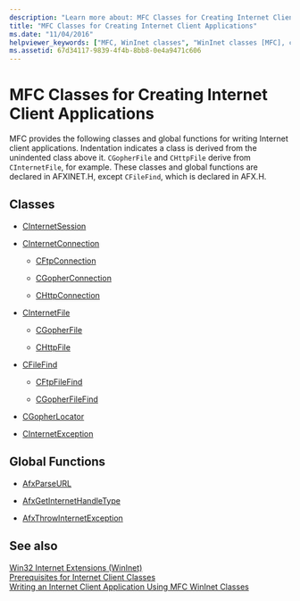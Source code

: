```yaml
---
description: "Learn more about: MFC Classes for Creating Internet Client Applications"
title: "MFC Classes for Creating Internet Client Applications"
ms.date: "11/04/2016"
helpviewer_keywords: ["MFC, WinInet classes", "WinInet classes [MFC], classes", "classes [MFC], MFC", "Internet client applications [MFC], MFC", "Internet applications [MFC], MFC"]
ms.assetid: 67d34117-9839-4f4b-8bb8-0e4a9471c606
---
```

# MFC Classes for Creating Internet Client Applications

MFC provides the following classes and global functions for writing Internet client applications. Indentation indicates a class is derived from the unindented class above it. `CGopherFile` and `CHttpFile` derive from `CInternetFile`, for example. These classes and global functions are declared in AFXINET.H, except `CFileFind`, which is declared in AFX.H.

## Classes

- [CInternetSession](reference/cinternetsession-class.md)

- [CInternetConnection](reference/cinternetconnection-class.md)

  - [CFtpConnection](reference/cftpconnection-class.md)

  - [CGopherConnection](reference/cgopherconnection-class.md)

  - [CHttpConnection](reference/chttpconnection-class.md)

- [CInternetFile](reference/cinternetfile-class.md)

  - [CGopherFile](reference/cgopherfile-class.md)

  - [CHttpFile](reference/chttpfile-class.md)

- [CFileFind](reference/cfilefind-class.md)

  - [CFtpFileFind](reference/cftpfilefind-class.md)

  - [CGopherFileFind](reference/cgopherfilefind-class.md)

- [CGopherLocator](reference/cgopherlocator-class.md)

- [CInternetException](reference/cinternetexception-class.md)

## Global Functions

- [AfxParseURL](reference/internet-url-parsing-globals.md#afxparseurl)

- [AfxGetInternetHandleType](reference/internet-url-parsing-globals.md#afxgetinternethandletype)

- [AfxThrowInternetException](reference/internet-url-parsing-globals.md#afxthrowinternetexception)

## See also

[Win32 Internet Extensions (WinInet)](win32-internet-extensions-wininet.md)<br/>
[Prerequisites for Internet Client Classes](prerequisites-for-internet-client-classes.md)<br/>
[Writing an Internet Client Application Using MFC WinInet Classes](writing-an-internet-client-application-using-mfc-wininet-classes.md)
